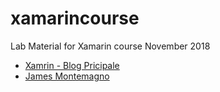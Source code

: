 # xamarincourse
Lab Material for Xamarin course November 2018


- [Xamrin - Blog Pricipale](https://blog.xamarin.com)
- [James Montemagno](https://montemagno.com/)
